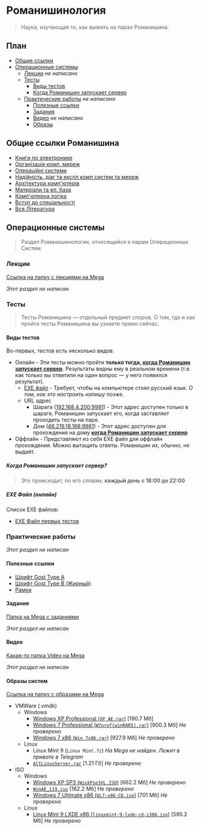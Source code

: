 # Романишинология

> Наука, изучающая то, как выжить на парах Романишина.

## План
- [Общие ссылки](#generallinks)
- [Операционные системы](#operatingsystems)
  - [Лекции](#oslectory) *не написано*
  - [Тесты](#ostests)
    - [Виды тестов](#)
    - [Когда Романишин запускает сервер](#whenserveronline)
  - [Практические работы](#osprworks) *не написано*
    - [Полезные ссылки](#osprlinks)
    - [Задания](#osprex)
    - [Видео](#osprvideo) *не написано*
    - [Образы](#osprimages)
<a name="generallinks"></a>

## Общие ссылки Романишина
- [Книги по электронике](https://mega.nz/#F!gOg31Kia!LliYDceHFrnYWK2w7wwOsg)
- [Організація комп. мереж](https://mega.nz/#F!kDYghZhb!IiD57wY6dcQ3BaDMAhVtng)
- [Операційні системи](https://mega.nz/#F!JWAnwTzQ!Kax6ZvarYHm2EsO0kaN2dA)
- [Надійність, діаг та експл комп систем та мереж](https://mega.nz/#F!dTASxAZI!bQS1nmSf_BXNUxB29xSqfA)
- [Архітектура комп'ютерів](https://mega.nz/#F!8WwBnQDa!u6PHxsryBoyBDnD8x2Lhdw)
- [Матеріали та ел. база](https://mega.nz/#F!UDgVXQhS!SkyjneGQ2-KpTlsTDjBpMw)
- [Комп'ютерна логіка](https://mega.nz/#F!oa4lzSIZ!q8TSBn_RwfvZooj9cp91pw)
- [Вступ до спеціальності](https://mega.nz/#F!ZCpxEA5Q!rBG1ayKkx11StANhG7kdtg)
- [Вся Література](https://mega.nz/#F!IK5hxCZQ!J7TxAlJt9XToR4EN_mOdiQ)

<a name="operatingsystems"></a>

## Операционные системы

> Раздел Романишинологии, относящийся к парам Операционных Систем.

<a name="oslectory"></a>

### Лекции

[Ссылка на папку с лекциями на Mega](https://mega.nz/#F!JWAnwTzQ!Kax6ZvarYHm2EsO0kaN2dA!ADIjyAhK)

*Этот раздел не написан*

<a name="ostests"></a>

### Тесты

> Тесты Романишина — отдельный предмет споров. О том, где и как пройти тесты Романишина вы узнаете прямо сейчас.

#### Виды тестов

Во-первых, тестов есть несколько видов:
- Онлайн - Эти тесты можно пройти **только тогда, [когда Романишин запускает сервер](#whenserveronline)**. Результаты видны ему в реальном времени (т.е. как только вы ответили на один вопрос — у него появился результат).
  - [EXE файл](#ostestexeonline) - Требует, чтобы на компьютере стоял русский язык. *О том, как это настроить напишу позже.*
  - URL адрес
    - Шарага ([192.168.4.200:9981](http://192.168.4.200:9981)) - Этот адрес доступен только в шараге, Романишин запускает его, когда заставляет проходить тесты на паре.
    - Дом ([46.219.18.188:9981](http://46.219.18.188:9981/)) - Этот адрес доступен для прохождения на дому **[когда Романишин запускает сервер](#whenserveronline)**
- Оффлайн - Представляют из себя EXE файл для оффлайн прохождения. Можно вытащить ответы. Романишин их, обычно, не выдаёт.

<a name="whenserveronline"></a>

##### Когда Романишин запускает сервер?

> Это происходит, по его словам, **каждый день с 18:00 до 22:00**

<a name="ostestexeonline"></a>

##### EXE Файл (онлайн)

Список EXE файлов:
- [EXE Файл первых тестов](https://mega.nz/#F!JWAnwTzQ!Kax6ZvarYHm2EsO0kaN2dA?QLYT1QKB)

<a name="osprworks"></a>

### Практические работы

*Этот раздел не написан*


<a name="osprlinks"></a>

#### Полезные ссылки

- [Шрифт Gost Type A](https://mega.nz/#F!JWAnwTzQ!Kax6ZvarYHm2EsO0kaN2dA?xOxHWLST)
- [Шрифт Gost Type B (Жирный)](https://mega.nz/#F!JWAnwTzQ!Kax6ZvarYHm2EsO0kaN2dA?5bIGXK5Z)
- [Рамки](https://mega.nz/#F!JWAnwTzQ!Kax6ZvarYHm2EsO0kaN2dA?UGAwWIhC)


<a name="osprex"></a>

#### Задания

[Папка на Mega с заданиями](https://mega.nz/#F!JWAnwTzQ!Kax6ZvarYHm2EsO0kaN2dA!5HxhgAIa)

*Этот раздел не написан*

<a name="osprvideo"></a>

#### Видео

[Какая-то папка Video на Mega](https://mega.nz/#F!JWAnwTzQ!Kax6ZvarYHm2EsO0kaN2dA!Fa5hVL5I)

*Этот раздел не написан*

<a name="osprimages"></a>

#### Образы систем

[Ссылка на папку с образами на Mega](https://mega.nz/#F!JWAnwTzQ!Kax6ZvarYHm2EsO0kaN2dA!4PpVABoJ)

- VMWare (.vmdk)
  - Windows
    - [Windows XP Professional (`XP AE.rar`)](https://mega.nz/#F!JWAnwTzQ!Kax6ZvarYHm2EsO0kaN2dA?QH5QCIgC) [190.7 Мб]
    - [Windows 7 Professional (`W7prof(winRAR5).rar`)](https://mega.nz/#F!JWAnwTzQ!Kax6ZvarYHm2EsO0kaN2dA?UbwC1AxS) [900.3 Мб] *Не проверено*
    - [Windows 7 x86 (`Win 7x86.rar`)](https://mega.nz/#F!JWAnwTzQ!Kax6ZvarYHm2EsO0kaN2dA?FWpQEQIL) [927.9 Мб] *Не проверено*
  - Linux
    - Linux Mint 9 (`Linux Mint.7z`) *На Mega не найден. Лежит в привате в Telegram*
    - [`AltLinuxServer.rar`](https://mega.nz/#F!JWAnwTzQ!Kax6ZvarYHm2EsO0kaN2dA?kWJyTALQ) [1.21 Гб] *Не проверено*
- ISO
  - Windows
    - [Windows XP SP3 (`WinXPsp3VL.ISO`)](https://mega.nz/#F!JWAnwTzQ!Kax6ZvarYHm2EsO0kaN2dA?wbR03QiR) [662.2 Мб] *Не проверено*
    - [`WinAE_119.iso`](https://mega.nz/#F!JWAnwTzQ!Kax6ZvarYHm2EsO0kaN2dA?oGBkCAgS) [162.2 Мб] *Не проверено*
    - [Windows 7 Ultimate x86 (`UL7-x86-CD.iso`)](https://mega.nz/#F!JWAnwTzQ!Kax6ZvarYHm2EsO0kaN2dA?FG5VFaxb) [701 Мб] *Не проверено*
  - Linux
    - [Linux Mint 9 LXDE x86 (`linuxmint-9-lxde-cd-i386.iso`)](https://mega.nz/#F!JWAnwTzQ!Kax6ZvarYHm2EsO0kaN2dA?Nf5CjaRI) [595.2 Мб] *Не проверено*